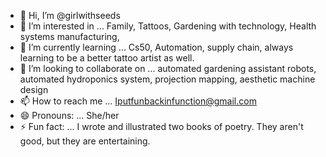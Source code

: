 - 👋 Hi, I’m @girlwithseeds
- 👀 I’m interested in ... Family, Tattoos, Gardening with technology, Health systems manufacturing, 
- 🌱 I’m currently learning ... Cs50, Automation, supply chain, always learning to be a better tattoo artist as well.
- 💞️ I’m looking to collaborate on ... automated gardening assistant robots, automated hydroponics system, projection mapping, aesthetic machine design
- 📫 How to reach me ... Iputfunbackinfunction@gmail.com
- 😄 Pronouns: ... She/her
- ⚡ Fun fact: ... I wrote and illustrated two books of poetry. They aren't good, but they are entertaining. 

<!---
girlwithseeds/girlwithseeds is a ✨ special ✨ repository because its `README.md` (this file) appears on your GitHub profile.
You can click the Preview link to take a look at your changes.
--->
